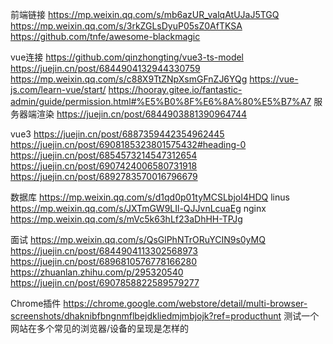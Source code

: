 


前端链接
https://mp.weixin.qq.com/s/mb6azUR_valqAtUJaJ5TGQ
https://mp.weixin.qq.com/s/3rkZGLsDyuP05sZ0AfTKSA
https://github.com/tnfe/awesome-blackmagic

vue连接
https://github.com/qinzhongting/vue3-ts-model
https://juejin.cn/post/6844904132944330759
https://mp.weixin.qq.com/s/c88X9TtZNpXsmGFnZJ6YQg
https://vue-js.com/learn-vue/start/
https://hooray.gitee.io/fantastic-admin/guide/permission.html#%E5%B0%8F%E6%8A%80%E5%B7%A7
服务器端渲染
https://juejin.cn/post/6844903881390964744

vue3
https://juejin.cn/post/6887359442354962445
https://juejin.cn/post/6908185323801575432#heading-0
https://juejin.cn/post/6854573214547312654
https://juejin.cn/post/6907424006580731918
https://juejin.cn/post/6892783570016796679

数据库
https://mp.weixin.qq.com/s/d1qd0p01tyMCSLbjoI4HDQ
linus
https://mp.weixin.qq.com/s/JXTmGW9LIl-QJJvnLcuaEg
nginx
https://mp.weixin.qq.com/s/mVc5k63hLf23aDhHH-TPJg

面试
https://mp.weixin.qq.com/s/QsGlPhNTrORuYCIN9s0yMQ
https://juejin.cn/post/6844904113302568973
https://juejin.cn/post/6896810576778166280
https://zhuanlan.zhihu.com/p/295320540
https://juejin.cn/post/6907858822589579277

Chrome插件
https://chrome.google.com/webstore/detail/multi-browser-screenshots/dhaknibfbngnmflbejdkliedmjmbjojk?ref=producthunt
测试一个网站在多个常见的浏览器/设备的呈现是怎样的
